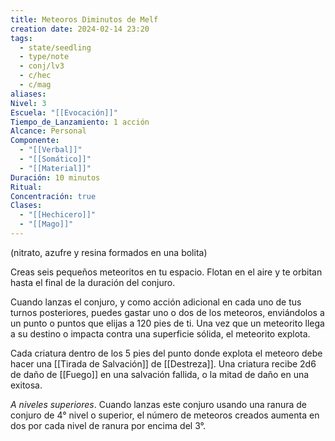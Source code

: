 ```yaml
---
title: Meteoros Diminutos de Melf
creation date: 2024-02-14 23:20
tags:
  - state/seedling
  - type/note
  - conj/lv3
  - c/hec
  - c/mag
aliases: 
Nivel: 3
Escuela: "[[Evocación]]"
Tiempo_de_Lanzamiento: 1 acción
Alcance: Personal
Componente:
  - "[[Verbal]]"
  - "[[Somático]]"
  - "[[Material]]"
Duración: 10 minutos
Ritual: 
Concentración: true
Clases:
  - "[[Hechicero]]"
  - "[[Mago]]"
---
```

(nitrato, azufre y resina formados en una bolita)

Creas seis pequeños meteoritos en tu espacio. Flotan en el aire y te orbitan hasta el final de la duración del conjuro.

Cuando lanzas el conjuro, y como acción adicional en cada uno de tus turnos posteriores, puedes gastar uno o dos de los meteoros, enviándolos a un punto o puntos que elijas a 120 pies de ti. Una vez que un meteorito llega a su destino o impacta contra una superficie sólida, el meteorito explota.

Cada criatura dentro de los 5 pies del punto donde explota el meteoro debe hacer una [[Tirada de Salvación]] de [[Destreza]]. Una criatura recibe 2d6 de daño de [[Fuego]] en una salvación fallida, o la mitad de daño en una exitosa.

*A niveles superiores*. Cuando lanzas este conjuro usando una ranura de conjuro de 4° nivel o superior, el número de meteoros creados aumenta en dos por cada nivel de ranura por encima del 3°.
